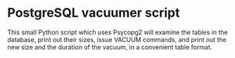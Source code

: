 # PostgreSQL vacuumer script

This small Python script which uses Psycopg2 will examine the tables in the database, print out their sizes, issue VACUUM commands, and print out the new size and the duration of the vacuum, in a convenient table format.
